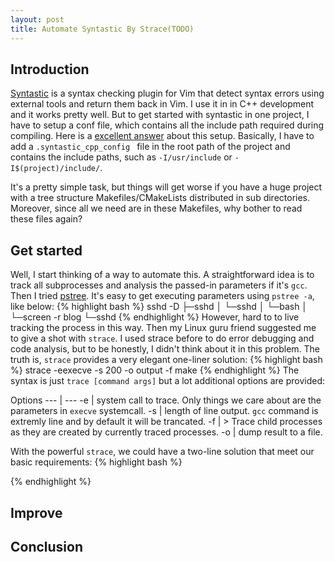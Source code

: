 ```yaml
---
layout: post
title: Automate Syntastic By Strace(TODO)
---
```


## Introduction
[Syntastic](https://github.com/scrooloose/syntastic) is a syntax checking plugin for Vim that detect syntax errors using external tools and return them back in Vim. I use it in in C++ development and it works pretty well. But to get started with syntastic in one project, I have to setup a conf file, which contains all the include path required during compiling. Here is a [excellent answer](http://stackoverflow.com/questions/16622992/including-header-files-recursively-for-syntastic) about this setup. Basically, I have to add a `.syntastic_cpp_config ` file in the root path of the project and contains the include paths, such as `-I/usr/include` or `-I$(project)/include/`.

It's a pretty simple task, but things will get worse if you have a huge project with a tree structure Makefiles/CMakeLists distributed in sub directories. Moreover, since all we need are in these Makefiles, why bother to read these files again? 

## Get started
Well, I start thinking of a way to automate this. A straightforward idea is to track all subprocesses and analysis the passed-in parameters if it's `gcc`. Then I tried [pstree](http://linux.die.net/man/1/pstree). It's easy to get executing parameters using `pstree -a`, like below:
{% highlight bash %}
sshd -D
  ├─sshd
  │   └─sshd
  │       └─bash
  │           └─screen -r blog
  └─sshd
{% endhighlight %}
However,  hard to to live tracking the process in this way. Then my Linux guru friend suggested me to give a shot with `strace`. I used strace before to do error debugging and code analysis, but to be honestly, I didn't think about it in this problem. The truth is, `strace` provides a very elegant one-liner solution:
{% highlight bash %}
strace -eexecve -s 200 -o output -f make
{% endhighlight %}
The syntax is just `trace [command args]` but a lot additional options are provided:

Options
--- | --- 
-e | system call to trace. Only things we care about are the parameters in `execve` systemcall.
-s | length of line output. `gcc` command is extremly line and by default it will be trancated.
-f | > Trace child processes as they are created by currently traced processes.
-o | dump result to a file.

With the powerful `strace`, we could have a two-line solution that meet our basic requirements:
{% highlight bash %}

{% endhighlight %}


## Improve

## Conclusion


